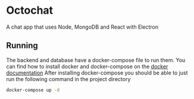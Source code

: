 # Octochat
A chat app that uses Node, MongoDB and React with Electron

## Running
The backend and database have a docker-compose file to run them. You can find how to install docker and docker-compose on the [docker documentation](https://docs.docker.com/compose/install/)
After installing docker-compose you should be able to just run the following command in the project directory
```bash
docker-compose up -d
```